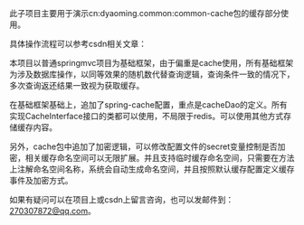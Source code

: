 此子项目主要用于演示cn:dyaoming.common:common-cache包的缓存部分使用。


具体操作流程可以参考csdn相关文章：


本项目以普通springmvc项目为基础框架，由于偏重是cache使用，所有基础框架为涉及数据库操作，以同等效果的随机数代替查询逻辑，查询条件一致的情况下，多次查询返还结果一致视为获取缓存。


在基础框架基础上，追加了spring-cache配置，重点是cacheDao的定义。所有实现CacheInterface接口的类都可以使用，不局限于redis。可以使用其他方式存储缓存内容。


另外，cache包中追加了加密逻辑，可以修改配置文件的secret变量控制是否加密，相关缓存命名空间可以无限扩展。并且支持临时缓存命名空间，只需要在方法上注解命名空间名称，系统会自动生成命名空间，并且按照默认缓存配置定义缓存事件及加密方式。


如果有疑问可以在项目上或csdn上留言咨询，也可以发邮件到：270307872@qq.com。
